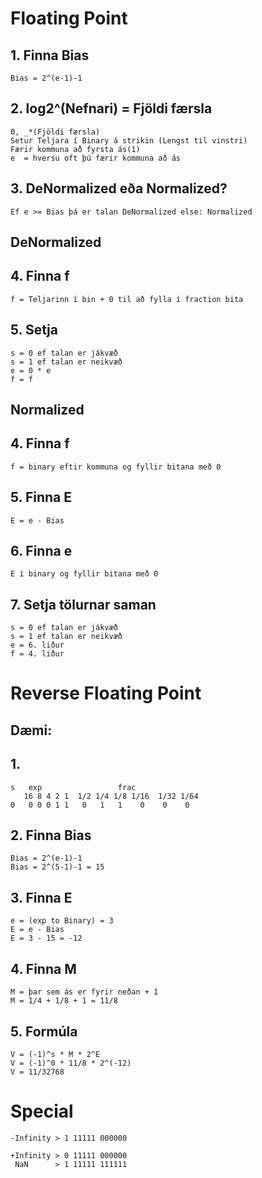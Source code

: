 # Floating Point
## 1. Finna Bias
	Bias = 2^(e-1)-1
## 2. log2^(Nefnari) = Fjöldi færsla
	0, _*(Fjöldi færsla)
	Setur Teljara í Binary á strikin (Lengst til vinstri)
	Færir kommuna að fyrsta ás(1)
	e  = hversu oft þú færir kommuna að ás
## 3. DeNormalized eða Normalized?
	Ef e >= Bias þá er talan DeNormalized else: Normalized
 
## DeNormalized
## 4. Finna f
	f = Teljarinn í bin + 0 til að fylla í fraction bita

## 5. Setja
	s = 0 ef talan er jákvæð
	s = 1 ef talan er neikvæð
	e = 0 * e
	f = f

## Normalized
## 4. Finna f
	f = binary eftir kommuna og fyllir bitana með 0

## 5. Finna E
	E = e - Bias

## 6. Finna e
	E í binary og fyllir bitana með 0

## 7. Setja tölurnar saman
	s = 0 ef talan er jákvæð
	s = 1 ef talan er neikvæð
	e = 6. liður
	f = 4. liður


# Reverse Floating Point
## Dæmi:
## 1.
	s 	exp 				frac
	   16 8 4 2 1  1/2 1/4 1/8 1/16  1/32 1/64
	0	0 0 0 1 1 	0   1   1    0    0    0

## 2. Finna Bias
	Bias = 2^(e-1)-1
	Bias = 2^(5-1)-1 = 15

## 3. Finna E
	e = (exp to Binary) = 3
	E = e - Bias
	E = 3 - 15 = -12

## 4. Finna M
	M = þar sem ás er fyrir neðan + 1
	M = 1/4 + 1/8 + 1 = 11/8

## 5. Formúla
	V = (-1)^s * M * 2^E
	V = (-1)^0 * 11/8 * 2^(-12)
	V = 11/32768

# Special
	-Infinity > 1 11111 000000

	+Infinity > 0 11111 000000
	 NaN 	  > 1 11111 111111
